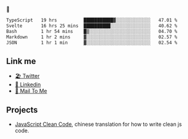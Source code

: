 🤔


<!--START_SECTION:waka-->

```txt
TypeScript   19 hrs          ███████████▓░░░░░░░░░░░░░   47.01 %
Svelte       16 hrs 25 mins  ██████████░░░░░░░░░░░░░░░   40.62 %
Bash         1 hr 54 mins    █▒░░░░░░░░░░░░░░░░░░░░░░░   04.70 %
Markdown     1 hr 2 mins     ▓░░░░░░░░░░░░░░░░░░░░░░░░   02.57 %
JSON         1 hr 1 min      ▓░░░░░░░░░░░░░░░░░░░░░░░░   02.54 %
```

<!--END_SECTION:waka-->

## Link me

- [🏖️ Twitter](https://twitter.com/yuetong3yu)
- [🧳 Linkedin](https://www.linkedin.com/in/yuetong3yu)
- [📧 Mail To Me](mailto:yuetong3yu@gmail.com)


## Projects 

- [JavaScript Clean Code](https://js-clean-code-cn.vercel.app/), chinese translation for how to write clean js code.
